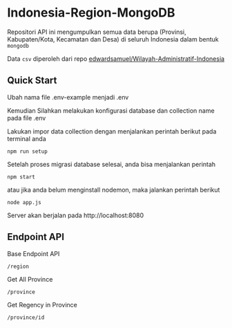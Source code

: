 # Indonesia-Region-MongoDB

Repositori API ini mengumpulkan semua data berupa (Provinsi, Kabupaten/Kota, Kecamatan dan Desa) di seluruh Indonesia dalam bentuk `mongodb`

Data `csv` diperoleh dari repo [edwardsamuel/Wilayah-Administratif-Indonesia](https://github.com/edwardsamuel/Wilayah-Administratif-Indonesia)

## Quick Start

Ubah nama file .env-example menjadi .env

Kemudian Silahkan melakukan konfigurasi database dan collection name pada file .env

Lakukan impor data collection dengan menjalankan perintah berikut pada terminal anda

```
npm run setup
```

Setelah proses migrasi database selesai, anda bisa menjalankan perintah

```
npm start
```

atau jika anda belum menginstall nodemon, maka jalankan perintah berikut

```
node app.js
```

Server akan berjalan pada http://localhost:8080

## Endpoint API

Base Endpoint API

```
/region
```

Get All Province

```
/province
```

Get Regency in Province

```
/province/id
```
